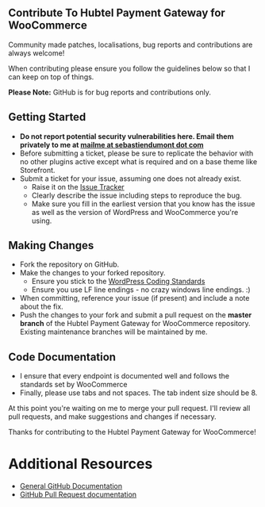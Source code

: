 ## Contribute To Hubtel Payment Gateway for WooCommerce

Community made patches, localisations, bug reports and contributions are always welcome!

When contributing please ensure you follow the guidelines below so that I can keep on top of things.

__Please Note:__ GitHub is for bug reports and contributions only.

## Getting Started

* __Do not report potential security vulnerabilities here. Email them privately to me at [mailme at sebastiendumont dot com](mailto:mailme@sebastiendumont.com)__
* Before submitting a ticket, please be sure to replicate the behavior with no other plugins active except what is required and on a base theme like Storefront.
* Submit a ticket for your issue, assuming one does not already exist.
  * Raise it on the [Issue Tracker](https://github.com/seb86/woocommerce-hubtel-payment-gateway/issues)
  * Clearly describe the issue including steps to reproduce the bug.
  * Make sure you fill in the earliest version that you know has the issue as well as the version of WordPress and WooCommerce you're using.

## Making Changes

* Fork the repository on GitHub.
* Make the changes to your forked repository.
  * Ensure you stick to the [WordPress Coding Standards](https://codex.wordpress.org/WordPress_Coding_Standards)
  * Ensure you use LF line endings - no crazy windows line endings. :)
* When committing, reference your issue (if present) and include a note about the fix.
* Push the changes to your fork and submit a pull request on the **master branch** of the Hubtel Payment Gateway for WooCommerce repository. Existing maintenance branches will be maintained by me.

## Code Documentation

* I ensure that every endpoint is documented well and follows the standards set by WooCommerce
* Finally, please use tabs and not spaces. The tab indent size should be 8.

At this point you're waiting on me to merge your pull request. I'll review all pull requests, and make suggestions and changes if necessary.

Thanks for contributing to the Hubtel Payment Gateway for WooCommerce!

# Additional Resources
* [General GitHub Documentation](https://help.github.com/)
* [GitHub Pull Request documentation](https://help.github.com/send-pull-requests/)
